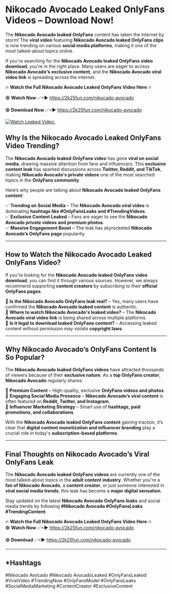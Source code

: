 # Nikocado Avocado Leaked OnlyFans Videos – Download Now!

The **Nikocado Avocado leaked OnlyFans** content has taken the internet by storm! The **viral video** featuring **Nikocado Avocado leaked OnlyFans clips** is now trending on various **social media platforms**, making it one of the most talked-about topics online.  

If you're searching for the **Nikocado Avocado leaked OnlyFans video download**, you’re in the right place. Many users are eager to access **Nikocado Avocado's exclusive content**, and the **Nikocado Avocado viral video link** is spreading across the internet.  

🔥 **Watch the Full Nikocado Avocado Leaked OnlyFans Video Here** 🔥  

🟢 **Watch Now** ✅=► https://2k25fun.com/nikocado-avocado

🟢 **Download Now** ✅=► https://2k25fun.com/nikocado-avocado

[![Watch Leaked Video.](https://miro.medium.com/v2/resize:fit:828/format:webp/1*cilzJN44JGOrTw9NJCrNHA.gif "Watch Leaked Video")](https://2k25fun.com/nikocado-avocado)

## **Why Is the Nikocado Avocado Leaked OnlyFans Video Trending?**  

The **Nikocado Avocado leaked OnlyFans video** has gone **viral on social media**, drawing massive attention from fans and influencers. This **exclusive content leak** has sparked discussions across **Twitter, Reddit, and TikTok**, making **Nikocado Avocado's private videos** one of the most searched topics in the **OnlyFans community**.  

Here’s why people are talking about **Nikocado Avocado leaked OnlyFans content**:  

✅ **Trending on Social Media** – The **Nikocado Avocado viral video** is dominating **hashtags like #OnlyFansLeaks and #TrendingVideos**.  
✅ **Exclusive Content Leaked** – Fans are eager to see the **Nikocado Avocado private videos and premium photos**.  
✅ **Massive Engagement Boost** – The leak has skyrocketed **Nikocado Avocado’s OnlyFans page** popularity.  

---

## **How to Watch the Nikocado Avocado Leaked OnlyFans Video?**  

If you're looking for the **Nikocado Avocado leaked OnlyFans video download**, you can find it through various sources. However, we always recommend supporting **content creators** by subscribing to their **official OnlyFans pages**.  

🔹 **Is the Nikocado Avocado OnlyFans leak real?** – Yes, many users have confirmed the **Nikocado Avocado leaked content** is authentic.  
🔹 **Where to watch Nikocado Avocado's leaked video?** – The **Nikocado Avocado viral video link** is being shared across multiple platforms.  
🔹 **Is it legal to download leaked OnlyFans content?** – Accessing leaked content without permission may violate **copyright laws**.  

---

## **Why Nikocado Avocado’s OnlyFans Content Is So Popular?**  

The **Nikocado Avocado leaked OnlyFans videos** have attracted thousands of viewers because of their **exclusive nature**. As a **top OnlyFans creator**, **Nikocado Avocado** regularly shares:  

📌 **Premium Content** – High-quality, exclusive **OnlyFans videos and photos**.  
📌 **Engaging Social Media Presence** – **Nikocado Avocado’s viral content** is often featured on **Reddit, Twitter, and Instagram**.  
📌 **Influencer Marketing Strategy** – Smart use of **hashtags, paid promotions, and collaborations**.  

With the **Nikocado Avocado leaked OnlyFans content** gaining traction, it’s clear that **digital content monetization and influencer branding** play a crucial role in today's **subscription-based platforms**.  

---

## **Final Thoughts on Nikocado Avocado’s Viral OnlyFans Leak**  

The **Nikocado Avocado leaked OnlyFans videos** are currently one of the most talked-about topics in the **adult content industry**. Whether you're a **fan of Nikocado Avocado**, a **content creator**, or just someone interested in **viral social media trends**, this leak has become a **major digital sensation**.  

Stay updated on the latest **Nikocado Avocado OnlyFans leaks** and social media trends by following **#Nikocado Avocado #OnlyFansLeaks #TrendingContent**.  

🔥 **Watch the Full Nikocado Avocado Leaked OnlyFans Video Here** 🔥  
🟢 **Watch Now** ✅=► https://2k25fun.com/nikocado-avocado

🟢 **Download** ✅=► https://2k25fun.com/nikocado-avocado

---

## *Hashtags
#Nikocado Avocado #Nikocado AvocadoLeaked #OnlyFansLeaked #ViralVideo #TrendingNow #OnlyFansModel #OnlyFansLeaks #SocialMediaMarketing #ContentCreator #ExclusiveContent  